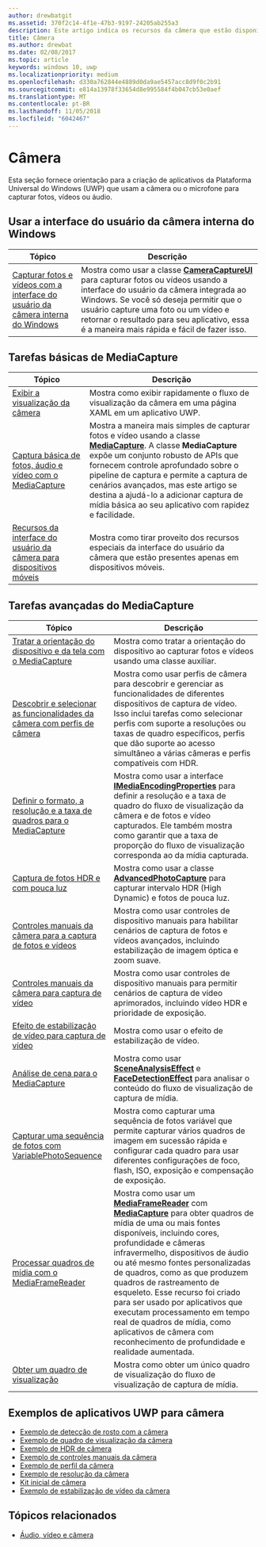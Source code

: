 ```yaml
---
author: drewbatgit
ms.assetid: 370f2c14-4f1e-47b3-9197-24205ab255a3
description: Este artigo indica os recursos da câmera que estão disponíveis para aplicativos UWP e links para os artigos de instruções que mostram como usá-los.
title: Câmera
ms.author: drewbat
ms.date: 02/08/2017
ms.topic: article
keywords: windows 10, uwp
ms.localizationpriority: medium
ms.openlocfilehash: d330a762844e4889d0da9ae5457acc8d9f0c2b91
ms.sourcegitcommit: e814a13978f33654d8e995584f4b047cb53e0aef
ms.translationtype: MT
ms.contentlocale: pt-BR
ms.lasthandoff: 11/05/2018
ms.locfileid: "6042467"
---
```

# <a name="camera"></a>Câmera

Esta seção fornece orientação para a criação de aplicativos da Plataforma Universal do Windows (UWP) que usam a câmera ou o microfone para capturar fotos, vídeos ou áudio.

## <a name="use-the-windows-built-in-camera-ui"></a>Usar a interface do usuário da câmera interna do Windows

| Tópico | Descrição |
|---------------------------------------------------------------------------------------------------|------------------------------------------------------------------------------------------------------------------------------------------------------------------------------------------------------------------------------------------------------------------------------------------------|
| [Capturar fotos e vídeos com a interface do usuário da câmera interna do Windows](capture-photos-and-video-with-cameracaptureui.md) | Mostra como usar a classe [**CameraCaptureUI**](https://msdn.microsoft.com/library/windows/apps/Windows.Media.Capture.CameraCaptureUI) para capturar fotos ou vídeos usando a interface do usuário da câmera integrada ao Windows. Se você só deseja permitir que o usuário capture uma foto ou um vídeo e retornar o resultado para seu aplicativo, essa é a maneira mais rápida e fácil de fazer isso.  |

## <a name="basic-mediacapture-tasks"></a>Tarefas básicas de MediaCapture

| Tópico | Descrição |
|---------------------------------------------------------------------------------------------------|------------------------------------------------------------------------------------------------------------------------------------------------------------------------------------------------------------------------------------------------------------------------------------------------|
| [Exibir a visualização da câmera](simple-camera-preview-access.md) | Mostra como exibir rapidamente o fluxo de visualização da câmera em uma página XAML em um aplicativo UWP. |
| [Captura básica de fotos, áudio e vídeo com o MediaCapture](basic-photo-video-and-audio-capture-with-MediaCapture.md) | Mostra a maneira mais simples de capturar fotos e vídeo usando a classe [**MediaCapture**](https://msdn.microsoft.com/library/windows/apps/Windows.Media.Capture.MediaCapture). A classe **MediaCapture** expõe um conjunto robusto de APIs que fornecem controle aprofundado sobre o pipeline de captura e permite a captura de cenários avançados, mas este artigo se destina a ajudá-lo a adicionar captura de mídia básica ao seu aplicativo com rapidez e facilidade. |
| [Recursos da interface do usuário da câmera para dispositivos móveis](camera-ui-features-for-mobile-devices.md) | Mostra como tirar proveito dos recursos especiais da interface do usuário da câmera que estão presentes apenas em dispositivos móveis.  |
                                                                                                               
## <a name="advanced-mediacapture-tasks"></a>Tarefas avançadas do MediaCapture   
                                                                                                               
| Tópico                                                                                             | Descrição                                                                                                                                                                                                                                                                                    |
|---------------------------------------------------------------------------------------------------|------------------------------------------------------------------------------------------------------------------------------------------------------------------------------------------------------------------------------------------------------------------------------------------------|
| [Tratar a orientação do dispositivo e da tela com o MediaCapture](handle-device-orientation-with-mediacapture.md) | Mostra como tratar a orientação do dispositivo ao capturar fotos e vídeos usando uma classe auxiliar. | 
| [Descobrir e selecionar as funcionalidades da câmera com perfis de câmera](camera-profiles.md) | Mostra como usar perfis de câmera para descobrir e gerenciar as funcionalidades de diferentes dispositivos de captura de vídeo. Isso inclui tarefas como selecionar perfis com suporte a resoluções ou taxas de quadro específicos, perfis que dão suporte ao acesso simultâneo a várias câmeras e perfis compatíveis com HDR. |
| [Definir o formato, a resolução e a taxa de quadros para o MediaCapture](set-media-encoding-properties.md) | Mostra como usar a interface [**IMediaEncodingProperties**](https://msdn.microsoft.com/library/windows/apps/hh701011) para definir a resolução e a taxa de quadro do fluxo de visualização da câmera e de fotos e vídeo capturados. Ele também mostra como garantir que a taxa de proporção do fluxo de visualização corresponda ao da mídia capturada. |
| [Captura de fotos HDR e com pouca luz](high-dynamic-range-hdr-photo-capture.md) | Mostra como usar a classe [**AdvancedPhotoCapture**](https://msdn.microsoft.com/library/windows/apps/Windows.Media.Capture.AdvancedPhotoCapture) para capturar intervalo HDR (High Dynamic) e fotos de pouca luz. |
| [Controles manuais da câmera para a captura de fotos e vídeos](capture-device-controls-for-photo-and-video-capture.md) | Mostra como usar controles de dispositivo manuais para habilitar cenários de captura de fotos e vídeos avançados, incluindo estabilização de imagem óptica e zoom suave. |
| [Controles manuais da câmera para captura de vídeo](capture-device-controls-for-video-capture.md) | Mostra como usar controles de dispositivo manuais para permitir cenários de captura de vídeo aprimorados, incluindo vídeo HDR e prioridade de exposição.  |
| [Efeito de estabilização de vídeo para captura de vídeo](effects-for-video-capture.md) | Mostra como usar o efeito de estabilização de vídeo.  |
| [Análise de cena para o MediaCapture](scene-analysis-for-media-capture.md) | Mostra como usar [**SceneAnalysisEffect**](https://msdn.microsoft.com/library/windows/apps/Windows.Media.Core.SceneAnalysisEffect) e [**FaceDetectionEffect**](https://msdn.microsoft.com/library/windows/apps/Windows.Media.Core.FaceDetectionEffect) para analisar o conteúdo do fluxo de visualização de captura de mídia.  |
| [Capturar uma sequência de fotos com VariablePhotoSequence](variable-photo-sequence.md) | Mostra como capturar uma sequência de fotos variável que permite capturar vários quadros de imagem em sucessão rápida e configurar cada quadro para usar diferentes configurações de foco, flash, ISO, exposição e compensação de exposição.  |
| [Processar quadros de mídia com o MediaFrameReader](process-media-frames-with-mediaframereader.md) | Mostra como usar um [**MediaFrameReader**](https://msdn.microsoft.com/library/windows/apps/Windows.Media.Capture.Frames.MediaFrameReader) com [**MediaCapture**](https://msdn.microsoft.com/library/windows/apps/Windows.Media.Capture.MediaCapture) para obter quadros de mídia de uma ou mais fontes disponíveis, incluindo cores, profundidade e câmeras infravermelho, dispositivos de áudio ou até mesmo fontes personalizadas de quadros, como as que produzem quadros de rastreamento de esqueleto. Esse recurso foi criado para ser usado por aplicativos que executam processamento em tempo real de quadros de mídia, como aplicativos de câmera com reconhecimento de profundidade e realidade aumentada.  |
| [Obter um quadro de visualização](get-a-preview-frame.md) | Mostra como obter um único quadro de visualização do fluxo de visualização de captura de mídia.  |                                                                                                   


## <a name="uwp-app-samples-for-camera"></a>Exemplos de aplicativos UWP para câmera

* [Exemplo de detecção de rosto com a câmera](http://go.microsoft.com/fwlink/p/?LinkID=619486&clcid=0x409)
* [Exemplo de quadro de visualização da câmera](http://go.microsoft.com/fwlink/p/?LinkID=620516&clcid=0x409)
* [Exemplo de HDR de câmera](http://go.microsoft.com/fwlink/p/?LinkID=620517&clcid=0x409)
* [Exemplo de controles manuais da câmera](http://go.microsoft.com/fwlink/p/?LinkID=627611&clcid=0x409)
* [Exemplo de perfil da câmera](http://go.microsoft.com/fwlink/p/?LinkID=620518&clcid=0x409)
* [Exemplo de resolução da câmera](http://go.microsoft.com/fwlink/p/?LinkID=624252&clcid=0x409)
* [Kit inicial de câmera](http://go.microsoft.com/fwlink/p/?LinkID=619479&clcid=0x409)
* [Exemplo de estabilização de vídeo da câmera](http://go.microsoft.com/fwlink/p/?LinkID=620519&clcid=0x409)

## <a name="related-topics"></a>Tópicos relacionados

* [Áudio, vídeo e câmera](index.md)
 

 




